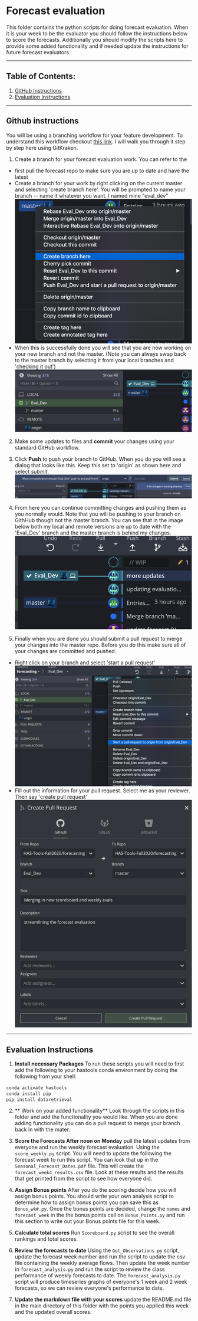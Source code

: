 # Forecast evaluation
This  folder contains the python scripts for doing forecast evaluation. When it is your week to be the evaluator you should follow the instructions below to score the forecasts.  Additionally you should modify the scripts here to provide some added functionality and if needed update the instructions for future forecast evaluators.
____
## Table of Contents:
1. [ GitHub Instructions](#github)
1. [ Evaluation Instructions](#eval)
___
<a name="github"></a>
## Github instructions
You will be using a  branching workflow for your feature development. To understand this workflow checkout [this link](https://www.atlassian.com/git/tutorials/comparing-workflows/feature-branch-workflow). I will walk you through it step by step here using GitKraken.

1. Create a branch for your forecast evaluation work. You can refer to the
 - first pull the forecast repo to make sure you are up to date and have the latest
 - Create a branch for your work by right clicking on the current master and selecting 'create branch here'. You will be prompted to name your branch -- name it whatever you want. I named mine "eval_dev"
 ![](assets/Readme-eef849b6.png)
 - When this is successfully done you will see that you are now working on your new branch and not the master. (Note you can always swap back to the master branch by selecting it from your local branches and 'checking it out')
 ![](assets/Readme-36b541e3.png)


2. Make some updates to files and **commit** your changes using your standard GitHub workflow.  

3. Click **Push** to push your branch to GitHub. When you do you will see a dialog that looks like this. Keep this set to 'origin' as shown here and select *submit*.
![](assets/Readme-1278d7ba.png)

4. From here you can continue committing changes and pushing them as you normally would. Note that you will be pushing to your branch on GithHub though not the master branch. You can see that in the image below both my local and remote versions are up to date with the 'Eval_Dev' branch and the master branch is behind my changes.
![](assets/Readme-6bbd36b3.png)

5. Finally when you are done you should submit a pull request to merge your changes into the master repo. Before you do this make sure all of your changes are committed and pushed.
  - Right click on your branch and select 'start a pull request'
  ![](assets/Readme-75f975d9.png)
  - Fill out the information for your pull request.  Select me as your reviewer. Then say 'create pull request'
  ![](assets/Readme-05707ea7.png)


___
<a name="evaluation"></a>
## Evaluation Instructions

1. **Install necessary Packages** To run these scripts you will need to first add the following to your hastools conda environment by doing the following from your shell:

 ```
 conda activate hastools
 conda install pip
 pip install dataretrieval
 ```
2.  ** Work on your added functionality** Look through the scripts in this folder and add the functionality you would like. When you are done adding functionality you can do a pull request to merge your branch back in with the mater.

3. **Score the Forecasts After noon on Monday** pull the latest updates from everyone and run the weekly forecast evaluation. Using the `score_weekly.py` script. You will need to update the following the forecast week to run this script. You can look that up in the `Seasonal_Forecast_Dates.pdf` file. This will create the `forecast_week4_results.csv` file. Look at these results and the results that get printed from the script to see how everyone did.

4. **Assign Bonus points** After you do the scoring decide how you will assign bonus points. You should write your  own analysis script to determine how to assign bonus points you can save this  as  `Bonus_wk#.py`. Once the bonus points are decided, change the  `names` and `forecast_week` in the the bonus points cell on `Bonus_Points.py` and run this section to write out your Bonus points file for this week.

5. **Calculate total scores** Run `Scoreboard.py` script to see the overall rankings and total scores.

6. **Review the forecasts to date** Using the `Get_Observations.py` script, update the forecast week number and run the script to update the csv file containing the weekly average flows. Then update the week number in `forecast_analysis.py` and run the script to review the class performance of weekly forecasts to date. The `forecast_analysis.py` script will produce timeseries graphs of everyone's 1 week and 2 week forecasts, so we can review everyone's performance to date.

7. **Update the markdown file with your scores** update the README.md file in the main directory of this folder with the points you applied this week and the updated overall scores.
